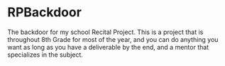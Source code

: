 # RPBackdoor
The backdoor for my school Recital Project. This is a project that is throughout 8th Grade for most of the year, and you can do anything you want as long as you have a deliverable by the end, and a mentor that specializes in the subject.
